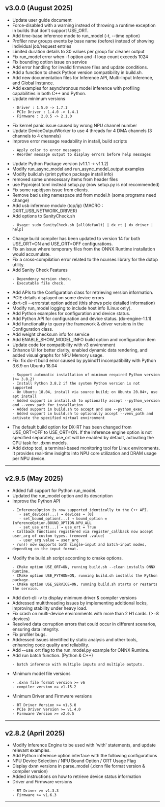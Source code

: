 ## v3.0.0 (August 2025)
- Update user guide document
- Force-disabled with a warning instead of throwing a runtime exception in builds that don't support USE_ORT.
- Add time-base inference mode to run_model (-t, --time option)
- Profiler now groups events by base name (before) instead of showing individual job/request entries
- Limited duration details to 30 values per group for cleaner output
- Fix run_model error when -f option and -l loop count exceeds 1024
- Fix bounding option issue on service
- Add error handling for invalid firmware files and update conditions.
- Add a function to check Python version compatibility in build.sh.
- Add new documentation files for Inference API, Multi-Input Inference, and Global Instance.
- Add examples for asynchronous model inference with profiling capabilities in both C++ and Python.
- Update minimum versions 
  ```
  - Driver : 1.5.0 -> 1.7.1
  - PCIe Driver : 1.4.0 -> 1.4.1
  - Firmware : 2.0.5 -> 2.1.0
  ```
- Fix kernel panic issue caused by wrong NPU channel number
- Update DeviceOutputWorker to use 4 threads for 4 DMA channels (3 channels to 4 channels)
- Improve error message readability in install, build scripts
  ```
  - Apply color to error messages
  - Reorder message output to display errors before help messages
  ```
- Update Python Package version (v1.1.1 -> v1.1.2)
- Modify run_async_model and run_async_model_output examples
- Modify build.sh (print python package install info)
- removed some unnecessary items from header files
- use Pyproject.toml instead setup.py (now setup.py is not recommended)
- Fix some rapidjson issue from clients.
- Remove bad using namespace std from model.h (some programs need change)
- Add usb inference module (tcp/ip)
(MACRO : DXRT_USB_NETWORK_DRIVER)
- Add options to SanityCheck.sh
   ```
   - Usage: sudo SanityCheck.sh [all(default) | dx_rt | dx_driver | help]
   ```
-  Change build compiler has been updated to version 14 for both USE_ORT=ON and USE_ORT=OFF configurations.
- Fix an issue where temporary files from the ONNX Runtime installation would accumulate.
- Fix a cross-compilation error related to the ncurses library for the dxtop utility.
- Add Sanity Check Features
   ```
   - Dependency version check.
   - Executable file check.
   ```
- Add APIs to the Configuration class for retrieving version information.
- PCIE details displayed on some device errors
- dxrt-cli --errorstat option added (this shows pcie detailed information)
- Modify run_model logging to include host info (Linux only).
- Add Python examples for configuration and device status.
- Add Python API for configuration and device status. (dx-engine-1.1.1)
- Add functionality to query the framework & driver versions in the Configuration class.
- Add weight checksum info for service
- Add ENABLE_SHOW_MODEL_INFO build option and configuration item
- Update code for compatibility with v3 environment 
- Enhance UI for better clarity, enabled dynamic data rendering, and added visual graphs for NPU Memory usage.
- Fix: fix dx-rt build error caused by pybind11 incompatibility with Python 3.6.9 on Ubuntu 18.04
  ```
  - Support automatic installation of minimum required Python version (>= 3.8.2)  
  - Install Python 3.8.2 if the system Python version is not supported
  - On Ubuntu 18.04, install via source build; on Ubuntu 20.04+, use apt install
  - Added support in install.sh to optionally accept --python_version and --venv_path for installation
  - Added support in build.sh to accept and use --python_exec
  - Added support in build.sh to optionally accept --venv_path and activate the specified virtual environment
  ```
- The default build option for DX-RT has been changed from USE_ORT=OFF to USE_ORT=ON. If the inference engine option is not specified separately, use_ort will be enabled by default, activating the CPU task for .dxnn models.
- Add dxtop tool, a terminal-based monitoring tool for Linux environments. It provides real-time insights into NPU core utilization and DRAM usage per NPU device.
 
---

## v2.9.5 (May 2025)
- Added full support for Python run_model.  
- Updated the run_model option and its description  
- Improve the Python API  
    ```
    - InferenceOption is now supported identically to the C++ API.  
       - set_devices(...) → devices = [0]  
       - set_bound_option(...) → bound_option = InferenceOption.BOUND_OPTION.NPU_ALL
       - set_use_ort(...) → use_ort = True
    - Callback functions registered via register_callback now accept user_arg of custom types. (removed .value)
       - user_arg.value → user_arg
    - run() now supports both single-input and batch-input modes, depending on the input format.
    ```
- Modify the build.sh script according to cmake options.  
    ```
    - CMake option USE_ORT=ON, running build.sh --clean installs ONNX Runtime.  
    - CMake option USE_PYTHON=ON, running build.sh installs the Python package.  
    - CMake option USE_SERVICE=ON, running build.sh starts or restarts the service.  
    ```
- Add dxrt-cli -v to display minimum driver & compiler versions  
- Addressed multithreading issues by implementing additional locks, improving stability under heavy load.  
- Fix crash on multi-device environments with more than 2 H1 cards. (>=8 devices)  
- Resolved data corruption errors that could occur in different scenarios, ensuring data integrity.  
- Fix profiler bugs.  
- Addressed issues identified by static analysis and other tools, enhancing code quality and reliability.  
- Add --use_ort flag to the run_model.py example for ONNX Runtime.  
- Add run batch function. (Python & C++)  
    ```
    - batch inference with multiple inputs and multiple outputs. 
    ``` 
- Minimum model file versions  
    ```
    - .dxnn file format version >= v6  
    - compiler version >= v1.15.2  
    ```
- Minimum Driver and Firmware versions  
    ```
    - RT Driver Version >= v1.5.0  
    - PCIe Driver Version >= v1.4.0  
    - Firmware Version >= v2.0.5  
    ```

---

## v2.8.2 (April 2025)

- Modify Inference Engine to be used with 'with' statements, and update relevant examples.  
- Add Python inference option interface with the following configurations  
- NPU Device Selection / NPU Bound Option / ORT Usage Flag  
- Display dxnn versions in parse_model (.dxnn file format version & compiler version)  
- Added instructions on how to retrieve device status information  
- Driver and Firmware versions  
    ```
    - RT Driver >= v1.3.3  
    - Firmware >= v1.6.3
    ```  

---
